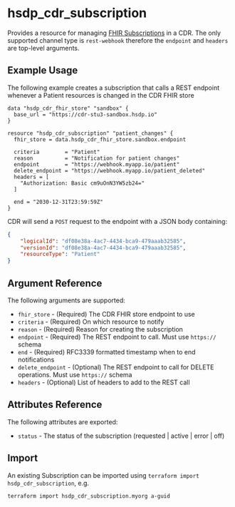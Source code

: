 # hsdp_cdr_subscription

Provides a resource for managing [FHIR Subscriptions](https://www.hl7.org/fhir/stu3/subscription.html) in a CDR.
The only supported channel type is `rest-webhook` therefore the `endpoint` and `headers` are top-level arguments.

## Example Usage

The following example creates a subscription that calls a REST endpoint whenever a Patient resources is changed in the CDR FHIR store

```hcl
data "hsdp_cdr_fhir_store" "sandbox" {
  base_url = "https://cdr-stu3-sandbox.hsdp.io"
}

resource "hsdp_cdr_subscription" "patient_changes" {
  fhir_store = data.hsdp_cdr_fhir_store.sandbox.endpoint

  criteria        = "Patient"
  reason          = "Notification for patient changes"
  endpoint        = "https://webhook.myapp.io/patient"
  delete_endpoint = "https://webhook.myapp.io/patient_deleted"
  headers = [
    "Authorization: Basic cm9uOnN3YW5zb24="
  ]

  end = "2030-12-31T23:59:59Z"
}
```

CDR will send a `POST` request to the endpoint with a JSON body containing:

```json
{
    "logicalId": "df08e38a-4ac7-4434-bca9-479aaab32585",
    "versionId": "df08e38a-4ac7-4434-bca9-479aaab32585",
    "resourceType": "Patient"
}
```

## Argument Reference

The following arguments are supported:

* `fhir_store` - (Required) The CDR FHIR store endpoint to use
* `criteria` - (Required) On which resource to notify
* `reason` - (Required) Reason for creating the subscription
* `endpoint` - (Required) The REST endpoint to call. Must use `https://`  schema
* `end` - (Required) RFC3339 formatted timestamp when to end notifications
* `delete_endpoint` - (Optional) The REST endpoint to call for DELETE operations. Must use `https://` schema  
* `headers` - (Optional) List of headers to add to the REST call

## Attributes Reference

The following attributes are exported:

* `status` - The status of the subscription (requested | active | error  | off)

## Import

An existing Subscription can be imported using `terraform import hsdp_cdr_subscription`, e.g.

```bash
terraform import hsdp_cdr_subscription.myorg a-guid
```
